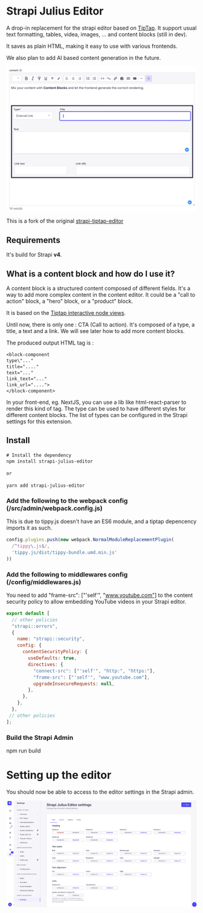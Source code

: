 
# Strapi Julius Editor
A drop-in replacement for the strapi editor based on [TipTap](https://tiptap.dev/).
It support usual text formatting, tables, videa, images, ... and content blocks (still in dev).

It saves as plain HTML, making it easy to use with various frontends.

We also plan to add AI based content generation in the future.

 ![Julius editor for Strapi](doc/screenshot.png)

This is a fork of the original [strapi-tiptap-editor](https://github.com/dasmikko/strapi-tiptap-editor)


## Requirements
It's build for Strapi **v4**. 

## What is a content block and how do I use it?
A content block is a structured content composed of different fields. It's a way to add more complex content in the content editor. It could be a "call to action" block, a "hero" block, or a "product" block.

It is based on the [Tiptap interactive node views](https://tiptap.dev/docs/editor/guide/node-views/react).

Until now, there is only one : CTA (Call to action). It's composed of a type, a title, a text and a link. We will see later how to add more content blocks.

The produced output HTML tag is : 
```code
<block-component 
type\"..." 
title="...." 
text="..."
link_text="..."
link_url="....">
</block-component>
```

In your front-end, eg. NextJS, you can use a lib like html-react-parser to render this kind of tag.
The type can be used to have different styles for different content blocks. The list of types can be configured in the Strapi settings for this extension.

## Install 

```
# Install the dependency
npm install strapi-julius-editor

or 

yarn add strapi-julius-editor
```

### Add the following to the webpack config (/src/admin/webpack.config.js)
This is due to tippy.js doesn't have an ES6 module, and a tiptap depencency imports it as such.

```javascript
config.plugins.push(new webpack.NormalModuleReplacementPlugin(
  /^tippy\.js$/,
  'tippy.js/dist/tippy-bundle.umd.min.js'
))
```
### Add the following to middlewares config (/config/middlewares.js)
You need to add "frame-src": ["'self'", "www.youtube.com"] to the content security policy to allow embedding YouTube videos in your Strapi editor.
```javascript
export default [
  // other policies
  "strapi::errors",
  {
    name: "strapi::security",
    config: {
      contentSecurityPolicy: {
        useDefaults: true,
        directives: {
          "connect-src": ["'self'", "http:", "https:"],
          "frame-src": ["'self'", "www.youtube.com"],
          upgradeInsecureRequests: null,
        },
      },
    },
  },
 // other policies
];

```

### Build the Strapi Admin
npm run build


# Setting up the editor
You should now be able to access to the editor settings in the Strapi admin. 

![Julius Editor Settings](doc/settings-text.png)



